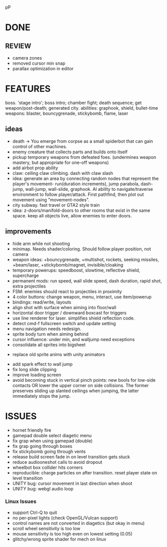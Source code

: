 pP

# DONE

## REVIEW
+ camera zones
+ removed cursor min snap
+ parallax optimization in editor

# FEATURES
boss. 'stage intro'; boss intro; chamber fight; death sequence; get weapon/post-death;
generated city.
abilities: graphook, shield, bullet-time
weapons: blaster, bouncygrenade, stickybomb, flame, laser

## ideas
- death -> You emerge from corpse as a small spiderbot that can gain control of other machines.
- enemy creature that collects parts and builds onto itself
- pickup temporary weapons from defeated foes. (undermines weapon mastery, but appropriate for one-off weapons)
- add airbot prop ability
- claw: ceiling claw climbing. dash with claw slash
- idea: generate an area by connecting random nodes that represent the player's movement- run(duration increments), jump parabola, dash-jump, wall-jump, wall-slide, graphook. AI ability to navigate/traverse environment to follow player/attack. First pathfind, then plot out movement using "movement-nodes".
- city subway. fast travel or GTA2 style train
- idea: z-doors/manifold-doors to other rooms that exist in the same space. keep all objects live, allow enemies to enter doors.

## improvements
- hide arm while not shooting
- minimap. Needs shader/coloring. Should follow player position, not camera
- weapon ideas: +bouncygrenade, +multishot, rockets, seeking missiles, +beam/laser, +stickybomb/magnet, invisible/cloaking
- temporary powerups: speedboost, slowtime, reflective shield, supercharge
- permanent mods: run speed, wall slide speed, dash duration, rapid shot, extra projectiles
- FSM: enemies should react to projectiles in proximity
- 4 color buttons: change weapon, menu, interact, use item/powerup
- bindings: read/write, layouts
- align shot with surface when aiming into floor/wall
- horizontal door trigger / downward boxcast for triggers
- use line renderer for laser. simplifies shield reflection code.
- detect cmd-f fullscreen switch and update setting
- menu navigation needs redesign.
- sprite body turn when aiming behind
- cursor influence: under min, and walljump need exceptions
- consolidate all sprites into bigsheet
+ replace old sprite anims with unity animators
- add spark effect to wall jump
- fix long slide clipping
- improve loading screen
- avoid becoming stuck in vertical pinch points: new bools for low-side contacts OR lower the upper corner on side collisions. The former preserves sliding up slanted ceilings when jumping, the latter immediately stops the jump.

# ISSUES
- hornet friendly fire
- gamepad double select diagetic menu
- fix grap when using gamepad (double)
- fix grap going through boxes
- fix stickybomb going through vents
- release build screen fade in on level transition gets stuck
- reduce audiooneshot calls to avoid dropout
- wheelbot box collider hits corners
- reproducible: charge particles on after transition. reset player state on level transition
- UNITY bug: cursor movement in last direction when shoot
- UNITY bug: webgl audio loop

### Linux Issues
- support Ctrl-Q to quit
- no per-pixel lights (check OpenGL/Vulcan support)
- control names are not converted in diagetics (but okay in menu)
- scroll wheel sensitivity is too low
- mouse sensitivity is too high even on lowest setting (0.05)
- glitchy/wrong sprite shader for mech on linux
